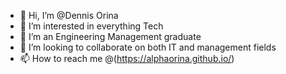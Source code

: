 - 👋 Hi, I’m @Dennis Orina
- 👀 I’m interested in everything Tech
- 🌱 I’m an Engineering Management graduate
- 💞️ I’m looking to collaborate on both IT and management fields
- 📫 How to reach me @(https://alphaorina.github.io/)

<!---
Alphaorina/Alphaorina is a ✨ special ✨ repository because its `README.md` (this file) appears on your GitHub profile.
You can click the Preview link to take a look at your changes.
--->
